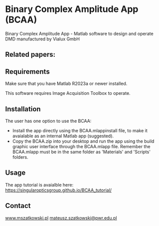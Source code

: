 # Binary Complex Amplitude App (BCAA)
Binary Complex Amplitude App - Matlab software to design and operate DMD manufactured by Vialux GmbH

## Related papers:


## Requirements
Make sure that you have Matlab R2023a or newer installed.

This software requires Image Acquisition Toolbox to operate.

## Installation
The user has one option to use the BCAA:

* Install the app directly using the BCAA.mlappinstall file, to make it avaialable as an internal Matlab app (suggested).
* Copy the BCAA.zip into your desktop and run the app using the build graphic user interface through the BCAA.mlapp file. Remember the BCAA.mlapp must be in the same folder as 'Materials' and 'Scripts' folders.

## Usage

The app tutorial is avaialble here: 
https://singularopticsgroup.github.io/BCAA_tutorial/


## Contact
www.mszatkowski.pl
mateusz.szatkowski@pwr.edu.pl

